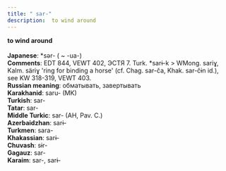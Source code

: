 ```yaml
---
title: " sar-"
description:  to wind around
---
```

<p data-pagefind-weight="0.5">
<strong> to wind around</strong><br><br>
<strong>Japanese</strong>:  *sǝr- ( ~ -ua-)<br>
<strong>Comments</strong>:  EDT 844, VEWT 402, ЭСТЯ 7. Turk. *sarɨ-k > WMong. sariɣ, Kalm. säriɣ 'ring for binding a horse' (cf. Chag. sar-ča, Khak. sar-čɨn id.), see KW 318-319, VEWT 403.<br>
<strong>Russian meaning</strong>:  обматывать, завертывать<br>
<strong>Karakhanid</strong>:  saru- (MK)<br>
<strong>Turkish</strong>:  sar-<br>
<strong>Tatar</strong>:  sar-<br>
<strong>Middle Turkic</strong>:  sar- (AH, Pav. C.)<br>
<strong>Azerbaidzhan</strong>:  sarɨ-<br>
<strong>Turkmen</strong>:  sara-<br>
<strong>Khakassian</strong>:  sarɨ-<br>
<strong>Chuvash</strong>:  sɨr-<br>
<strong>Gagauz</strong>:  sar-<br>
<strong>Karaim</strong>:  sar-, sarɨ-<br>

</p>
